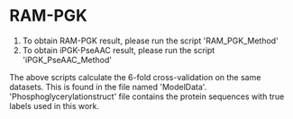 # RAM-PGK

1. To obtain RAM-PGK result, please run the script 'RAM_PGK_Method'
2. To obtain iPGK-PseAAC result, please run the script 'iPGK_PseAAC_Method'

The above scripts calculate the 6-fold cross-validation on the same datasets. This is found in the file named 'ModelData'. 
'Phosphoglycerylationstruct' file contains the protein sequences with true labels used in this work. 
